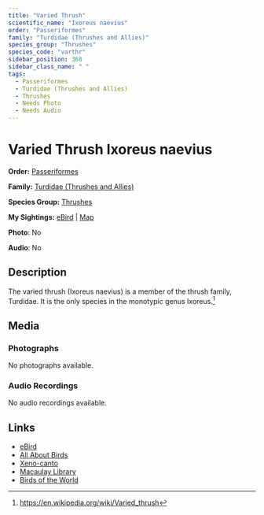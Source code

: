 ```yaml
---
title: "Varied Thrush"
scientific_name: "Ixoreus naevius"
order: "Passeriformes"
family: "Turdidae (Thrushes and Allies)"
species_group: "Thrushes"
species_code: "varthr"
sidebar_position: 368
sidebar_class_name: " "
tags: 
  - Passeriformes
  - Turdidae (Thrushes and Allies)
  - Thrushes
  - Needs Photo
  - Needs Audio
---
```


# Varied Thrush <span className='sci_name'>Ixoreus naevius</span>

**Order:** [Passeriformes](/tags/passeriformes)

**Family:** [Turdidae (Thrushes and Allies)](/tags/turdidae-thrushes-and-allies)

**Species Group:** [Thrushes](/tags/thrushes)

**My Sightings:** [eBird](https://ebird.org/lifelist?r=world&time=life&spp=varthr) | [Map](/map?species_code=varthr)

**Photo**: No 

**Audio**: No

## Description
The varied thrush (Ixoreus naevius) is a member of the thrush family, Turdidae. It is the only species in the monotypic genus Ixoreus.[^1]

[^1]: https://en.wikipedia.org/wiki/Varied_thrush

## Media
### Photographs
No photographs available.

### Audio Recordings
No audio recordings available.

## Links
* [eBird](https://ebird.org/species/varthr) 
* [All About Birds](https://www.allaboutbirds.org/guide/varthr) 
* [Xeno-canto](https://www.xeno-canto.org/species/ixoreus-naevius) 
* [Macaulay Library](https://search.macaulaylibrary.org/catalog?taxonCode=varthr&sort=rating_rank_desc)
* [Birds of the World](https://birdsoftheworld.org/bow/species/varthr)
